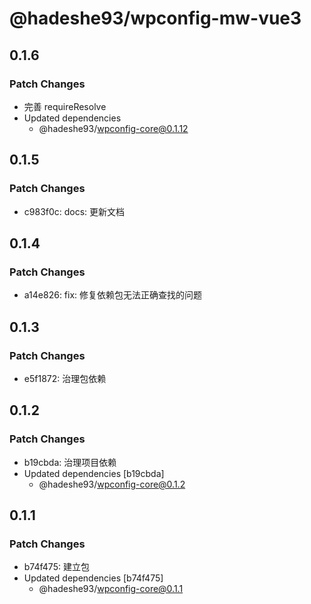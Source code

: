 # @hadeshe93/wpconfig-mw-vue3

## 0.1.6

### Patch Changes

- 完善 requireResolve
- Updated dependencies
  - @hadeshe93/wpconfig-core@0.1.12

## 0.1.5

### Patch Changes

- c983f0c: docs: 更新文档

## 0.1.4

### Patch Changes

- a14e826: fix: 修复依赖包无法正确查找的问题

## 0.1.3

### Patch Changes

- e5f1872: 治理包依赖

## 0.1.2

### Patch Changes

- b19cbda: 治理项目依赖
- Updated dependencies [b19cbda]
  - @hadeshe93/wpconfig-core@0.1.2

## 0.1.1

### Patch Changes

- b74f475: 建立包
- Updated dependencies [b74f475]
  - @hadeshe93/wpconfig-core@0.1.1
